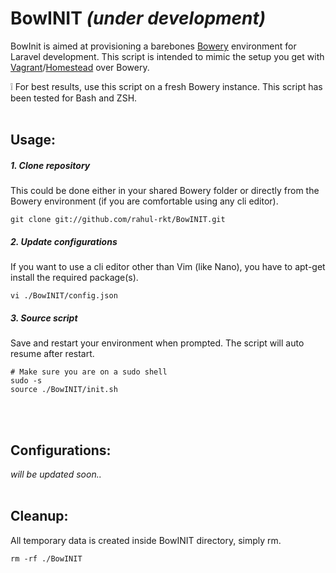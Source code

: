 # BowINIT *(under development)*
BowInit is aimed at provisioning a barebones [Bowery](http://bowery.io/) environment for Laravel development. This script is intended to mimic the setup you get with [Vagrant](https://www.vagrantup.com/)/[Homestead](http://laravel.com/docs/5.0/homestead) over Bowery.

:grey_exclamation: For best results, use this script on a fresh Bowery instance. This script has been tested for Bash and ZSH.
<br/><br/>

## Usage:

##### 1. Clone repository
This could be done either in your shared Bowery folder or directly from the Bowery environment (if you are comfortable using any cli editor).
```
git clone git://github.com/rahul-rkt/BowINIT.git
```

##### 2. Update configurations
If you want to use a cli editor other than Vim (like Nano), you have to apt-get install the required package(s).
```
vi ./BowINIT/config.json
```

##### 3. Source script
Save and restart your environment when prompted. The script will auto resume after restart.
```
# Make sure you are on a sudo shell
sudo -s
source ./BowINIT/init.sh
```
<br/><br/>

## Configurations:
*will be updated soon..*
<br/><br/>

## Cleanup:
All temporary data is created inside BowINIT directory, simply rm.
```
rm -rf ./BowINIT
```
